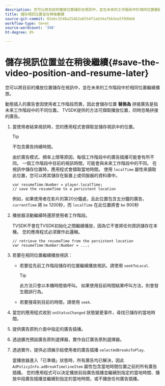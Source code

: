 ```yaml
---
description: 您可以將目前的播放位置儲存在視訊中，並在未來的工作階段中於相同位置繼續播放。
title: 儲存視訊位置並在稍後繼續
source-git-commit: 02ebc3548a254b2a6554f1ab34afbb3ea5f09bb8
workflow-type: tm+mt
source-wordcount: '398'
ht-degree: 0%

---
```


# 儲存視訊位置並在稍後繼續{#save-the-video-position-and-resume-later}

您可以將目前的播放位置儲存在視訊中，並在未來的工作階段中於相同位置繼續播放。

動態插入的廣告會因使用者工作階段而異，因此會儲存位置 **替換為** 拼接廣告是指未來工作階段中的不同位置。 TVSDK提供的方法可擷取播放位置，同時忽略拼接的廣告。

1. 當使用者結束視訊時，您的應用程式會擷取並儲存視訊中的位置。

   >[!TIP]
   >
   >不包含廣告持續時間。

   由於廣告模式、頻率上限等原因，每個工作階段中的廣告插播可能會有所不同。 一個工作階段中目前的視訊時間，可能會與未來工作階段中的不同。 在視訊中儲存位置時，應用程式會擷取當地時間。 使用 `localTime` 屬性來讀取此位置，您可以將其儲存在裝置上或伺服器的資料庫中。

   ```
   var resumeTime:Number = player.localTime; 
   // save the resumeTime to a persistent location
   ```

   例如，如果使用者在影片的第20分鐘處，且此位置包含五分鐘的廣告， `currentTime` 將 `be` 1200秒，而 `localTime` 在此位置將會 `be` 900秒

1. 播放器活動繼續時還原使用者工作階段。

   TVSDK不會在TVSDK初始化之間繼續播放，因為它不會將任何資訊儲存在本機。 您的應用程式必須實作此邏輯。

   ```
   // retrieve the resumeTime from the persistent location 
   var resumeTime:Number:Number = ...;
   ```

1. 若要在相同位置繼續播放視訊：

   * 若要從先前工作階段儲存的位置繼續播放視訊，請使用 `seekToLocal`.

     >[!TIP]
     >
     >此方法只會以本機時間值呼叫。 如果使用目前時間結果呼叫方法，則會發生錯誤行為。

   * 若要搜尋到目前的時間，請使用 `seek`.

1. 當您的應用程式收到 `onStatusChanged` 狀態變更事件，尋找已儲存的當地時間。
1. 提供廣告原則介面中指定的廣告插播。
1. 透過擴充預設廣告原則選擇器，實作自訂廣告原則選擇器。
1. 透過實作，提供必須展示給使用者的廣告插播 `selectAdBreaksToPlay`.

   當播放器進入「已準備」狀態時，所有廣告均已解決，因此 `AdPolicyInfo.adBreakTimelineItem` 屬性包含當地時間位置之前的所有廣告插播。 您的應用程式可以決定播放前段廣告插播並繼續到指定的當地時間、播放中段廣告插播並繼續到指定的當地時間，或不播放任何廣告插播。
